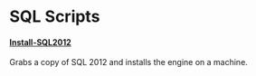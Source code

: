 # SQL Scripts

#### [Install-SQL2012](https://github.com/jebaile7964/PowerShell-Code-Samples/blob/master/SQL/Install-SQL2012.ps1)

Grabs a copy of SQL 2012 and installs the engine on a machine.
